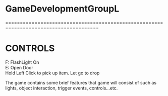 # GameDevelopmentGroupL

======================================================================================
<h1>CONTROLS</h1>

F: FlashLight On <br>
E: Open Door <br>
Hold Left Click to pick up item. Let go to drop

<p>The game contains some brief features that game will consist of such as lights, object interaction, trigger events, controls...etc.</p>
